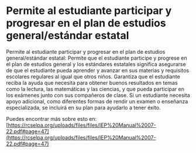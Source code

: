# Permite al estudiante participar y progresar en el plan de estudios general/estándar estatal
Permite al estudiante participar y progresar en el plan de estudios general/estándar estatal: Permite que el estudiante participe y progrese en el plan de estudios general y los estándares estatales significa asegurarse de que el estudiante pueda aprender y avanzar en sus materias y requisitos escolares regulares al igual que otros niños. Garantiza que el estudiante reciba la ayuda que necesita para obtener buenos resultados en temas como la lectura, las matemáticas y las ciencias, y que pueda participar en los exámenes junto con sus compañeros de clase. Si un estudiante necesita apoyo adicional, como diferentes formas de rendir un examen o enseñanza especializada, se incluirá en su plan para ayudarlo a tener éxito.

Puedes encontrar más sobre esto en: [https://rcselpa.org/uploads/files/files/IEP%20Manual%2007-22.pdf#page=47](https://rcselpa.org/uploads/files/files/IEP%20Manual%2007-22.pdf#page=47)
